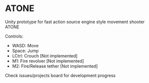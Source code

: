 # ATONE
Unity prototype for fast action source engine style movement shooter ATONE

Controls:
* WASD: Move
* Space: Jump
* LCtrl: Crouch \[Not implemented]
* M1: Fire revolver \[Not implemented]
* M2: Fire/Release tether \[Not implemented]

Check issues/projects board for development progress
